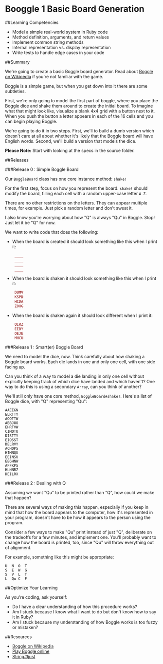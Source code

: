 # Booggle 1 Basic Board Generation

##Learning Competencies

* Model a simple real-world system in Ruby code
* Method definition, arguments, and return values
* Implement common string methods
* Internal representation vs. display representation
* Write tests to handle edge cases in your code

##Summary

We're going to create a basic Boggle board generator. Read about [Boggle on Wikipedia](http://en.wikipedia.org/wiki/Boggle) if you're not familiar with the game.

Boggle is a simple game, but when you get down into it there are some subtleties.

First, we're only going to model the first part of boggle, where you place the Boggle dice and shake them around to create the initial board. To imagine what that might look like, visualize a blank 4x4 grid with a button next to it. When you push the button a letter appears in each of the 16 cells and you can begin playing Boggle.

We're going to do it in two steps. First, we'll to build a dumb version which doesn't care at all about whether it's likely that the Boggle board will have English words. Second, we'll build a version that models the dice.

**Please Note:** Start with looking at the specs in the source folder.

##Releases

###Release 0 : Simple Boggle Board

Our `BoggleBoard` class has one core instance method: `shake!`

For the first step, focus on how you represent the board. `shake!` should modify the board, filling each cell with a random upper-case letter `A-Z`.

There are no other restrictions on the letters. They can appear multiple times, for example. Just pick a random letter and don't sweat it.

I also know you're worrying about how "Q" is always "Qu" in Boggle. Stop! Just let it be "Q" for now.

We want to write code that does the following:

* When the board is created it should look something like this when I print it:

  ```ruby
   ____
   ____
   ____
   ____
  ```

* When the board is shaken it should look something like this when I print it:

  ```ruby
   DUMV
   KSPD
   HCDA
   ZOHG
  ```

* When the board is shaken again it should look different when I print it:

  ```ruby
   QIRZ
   EEBY
   OEJE
   MHCU
  ```

###Release 1 : Smart(er) Boggle Board

We need to model the dice, now. Think carefully about how shaking a Boggle board works. Each die lands in one and only one cell, with one side facing up.

Can you think of a way to model a die landing in only one cell without explicitly keeping track of which dice have landed and which haven't? One way to do this is using a secondary `Array`, can you think of another?

We'll still only have one core method, `BoggleBoard#shake!`. Here's a list of Boggle dice, with "Q" representing "Qu":

```text
AAEEGN
ELRTTY
AOOTTW
ABBJOO
EHRTVW
CIMOTU
DISTTY
EIOSST
DELRVY
ACHOPS
HIMNQU
EEINSU
EEGHNW
AFFKPS
HLNNRZ
DEILRX
```

###Release 2 : Dealing with Q

Assuming we want "Qu" to be printed rather than "Q", how could we make that happen?

There are several ways of making this happen, especially if you keep in mind that how the board appears to the computer, how it's represented in your program, doesn't have to be how it appears to the person using the program.

Consider a few ways to make "Qu" print instead of just "Q", deliberate on the tradeoffs for a few minutes, and implement one. You'll probably want to change how the board is printed, too, since "Qu" will throw everything out of alignment.

For example, something like this might be appropriate:

```text
U  N  O  T
S  E  W  G
S  V  L  T
L  Qu C  F
```


##Optimize Your Learning

As you're coding, ask yourself:
  * Do I have a clear understanding of how this procedure works?
  * Am I stuck because I know what I want to do but don't know how to say it in Ruby?
  * Am I stuck because my understanding of how Boggle works is too fuzzy or mistaken?


##Resources

* [Boggle on Wikipedia](http://en.wikipedia.org/wiki/Boggle)
* [Play Boggle online](http://www.wordplays.com/boggle)
* [String#ljust](http://www.ruby-doc.org/core-1.9.3/String.html#method-i-ljust)
